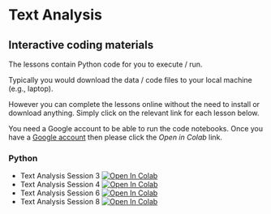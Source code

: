 # Text Analysis

## Interactive coding materials

The lessons contain Python code for you to execute / run.

Typically you would download the data / code files to your local machine (e.g., laptop).

However you can complete the lessons online without the need to install or download anything. Simply click on the relevant link for each lesson below.

You need a Google account to be able to run the code notebooks. Once you have a [Google account](https://support.google.com/accounts/answer/27441?hl=en) then please click the *Open in Colab* link.

### Python
* Text Analysis Session 3 [![Open In Colab](https://colab.research.google.com/assets/colab-badge.svg)](https://colab.research.google.com/github/DiarmuidM/text-analysis-using-python/tree/main/code/text-analysis-session-3-Python.ipynb)
* Text Analysis Session 4 [![Open In Colab](https://colab.research.google.com/assets/colab-badge.svg)](https://colab.research.google.com/github/DiarmuidM/text-analysis-using-python/tree/main/code/text-analysis-session-4-Python.ipynb)
* Text Analysis Session 6 [![Open In Colab](https://colab.research.google.com/assets/colab-badge.svg)](https://colab.research.google.com/github/DiarmuidM/text-analysis-using-python/tree/main/code/text-analysis-session-6-Python.ipynb)
* Text Analysis Session 8 [![Open In Colab](https://colab.research.google.com/assets/colab-badge.svg)](https://colab.research.google.com/github/DiarmuidM/text-analysis-using-python/tree/main/code/text-analysis-session-8-Python.ipynb)